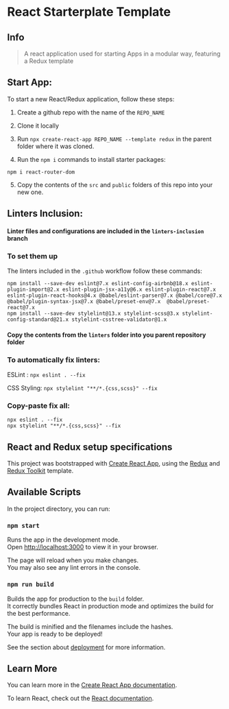 # React Starterplate Template

## Info

> A react application used for starting Apps in a modular way, featuring a Redux template

## Start App:

To start a new React/Redux application, follow these steps:

1. Create a github repo with the name of the `REPO_NAME`

2. Clone it locally

3. Run `npx create-react-app REPO_NAME --template redux` in the parent folder where it was cloned.

4. Run the `npm i` commands to install starter packages:
```
npm i react-router-dom
```

5. Copy the contents of the `src` and `public` folders of this repo into your new one.

## Linters Inclusion:

#### Linter files and configurations are included in the `linters-inclusion` branch

### To set them up

The linters included in the `.github` workflow follow these commands:

```
npm install --save-dev eslint@7.x eslint-config-airbnb@18.x eslint-plugin-import@2.x eslint-plugin-jsx-a11y@6.x eslint-plugin-react@7.x eslint-plugin-react-hooks@4.x @babel/eslint-parser@7.x @babel/core@7.x  @babel/plugin-syntax-jsx@7.x @babel/preset-env@7.x  @babel/preset-react@7.x
npm install --save-dev stylelint@13.x stylelint-scss@3.x stylelint-config-standard@21.x stylelint-csstree-validator@1.x

```

#### Copy the contents from the `linters` folder into you parent repository folder

### To automatically fix linters:

ESLint :
`npx eslint . --fix`

CSS Styling:
`npx stylelint "**/*.{css,scss}" --fix`

### Copy-paste fix all:
```
npx eslint . --fix
npx stylelint "**/*.{css,scss}" --fix

```

## React and Redux setup specifications

This project was bootstrapped with [Create React App](https://github.com/facebook/create-react-app), using the [Redux](https://redux.js.org/) and [Redux Toolkit](https://redux-toolkit.js.org/) template.

## Available Scripts

In the project directory, you can run:

### `npm start`

Runs the app in the development mode.\
Open [http://localhost:3000](http://localhost:3000) to view it in your browser.

The page will reload when you make changes.\
You may also see any lint errors in the console.

### `npm run build`

Builds the app for production to the `build` folder.\
It correctly bundles React in production mode and optimizes the build for the best performance.

The build is minified and the filenames include the hashes.\
Your app is ready to be deployed!

See the section about [deployment](https://facebook.github.io/create-react-app/docs/deployment) for more information.

## Learn More

You can learn more in the [Create React App documentation](https://facebook.github.io/create-react-app/docs/getting-started).

To learn React, check out the [React documentation](https://reactjs.org/).
